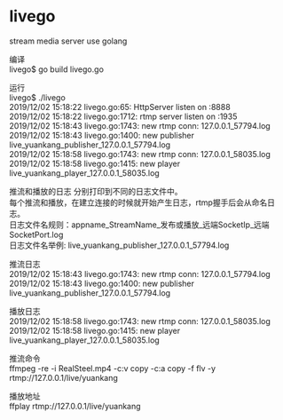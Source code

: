 # livego
stream media server use golang


编译  
livego$ go build livego.go  

运行  
livego$ ./livego  
2019/12/02 15:18:22 livego.go:65: HttpServer listen on :8888  
2019/12/02 15:18:22 livego.go:1712: rtmp server listen on :1935  
2019/12/02 15:18:43 livego.go:1743: new rtmp conn: 127.0.0.1_57794.log  
2019/12/02 15:18:43 livego.go:1400: new publisher live_yuankang_publisher_127.0.0.1_57794.log  
2019/12/02 15:18:58 livego.go:1743: new rtmp conn: 127.0.0.1_58035.log  
2019/12/02 15:18:58 livego.go:1415: new player live_yuankang_player_127.0.0.1_58035.log  
  
推流和播放的日志 分别打印到不同的日志文件中。  
每个推流和播放，在建立连接的时候就开始产生日志，rtmp握手后会从命名日志。  
日志文件名规则：appname_StreamName_发布或播放_远端SocketIp_远端SocketPort.log  
日志文件名举例: live_yuankang_publisher_127.0.0.1_57794.log  
  
推流日志  
2019/12/02 15:18:43 livego.go:1743: new rtmp conn: 127.0.0.1_57794.log  
2019/12/02 15:18:43 livego.go:1400: new publisher live_yuankang_publisher_127.0.0.1_57794.log  
  
播放日志  
2019/12/02 15:18:58 livego.go:1743: new rtmp conn: 127.0.0.1_58035.log  
2019/12/02 15:18:58 livego.go:1415: new player live_yuankang_player_127.0.0.1_58035.log  
  
  
推流命令  
ffmpeg -re -i RealSteel.mp4 -c:v copy -c:a copy -f flv -y rtmp://127.0.0.1/live/yuankang  

播放地址  
ffplay rtmp://127.0.0.1/live/yuankang  

